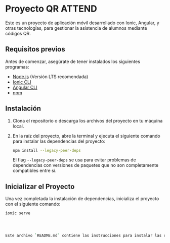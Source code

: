 # Proyecto QR ATTEND

Este es un proyecto de aplicación móvil desarrollado con Ionic, Angular, y otras tecnologías, para gestionar la asistencia de alumnos mediante códigos QR.

## Requisitos previos

Antes de comenzar, asegúrate de tener instalados los siguientes programas:

- [Node.js](https://nodejs.org) (Versión LTS recomendada)
- [Ionic CLI](https://ionicframework.com/docs/cli)
- [Angular CLI](https://angular.io/cli)
- [npm](https://www.npmjs.com/)

## Instalación

1. Clona el repositorio o descarga los archivos del proyecto en tu máquina local.

2. En la raíz del proyecto, abre la terminal y ejecuta el siguiente comando para instalar las dependencias del proyecto:

    ```bash
    npm install --legacy-peer-deps
    ```

   El flag `--legacy-peer-deps` se usa para evitar problemas de dependencias con versiones de paquetes que no son completamente compatibles entre sí.

## Inicializar el Proyecto

Una vez completada la instalación de dependencias, inicializa el proyecto con el siguiente comando:

```bash
ionic serve




Este archivo `README.md` contiene las instrucciones para instalar las dependencias y ejecutar el servidor de desarrollo del proyecto utilizando los comandos que mencionaste.
